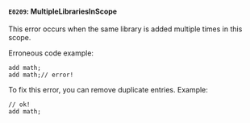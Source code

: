 #### `E0209`: MultipleLibrariesInScope

This error occurs when the same library is added multiple times in this scope.

Erroneous code example:
```
add math;
add math;// error!
```

To fix this error, you can remove duplicate entries. Example:

```
// ok!
add math;
```
